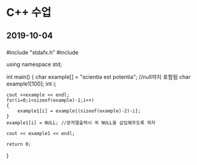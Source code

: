 # C++ 수업
## 2019-10-04
###
#include "stdafx.h"
#include <iostream>

using namespace std;

int main()
{
	char example[] = "scientia est potentia"; //null까지 포함됨
	char example1[100];
	int i;

	cout <<example << endl;
	for(i=0;i<sizeof(example)-1;i++)
	{
		example1[i] = example[(sizeof(example)-2)-i];
	}
	example1[i] = NULL; //문자열출력시 꼭 NULL을 삽입해주도록 하자

	cout << example1 << endl;

	return 0;
}
